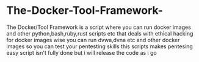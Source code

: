 # The-Docker-Tool-Framework-
The Docker/Tool Framework  is  a script where you can run docker images and other python,bash,ruby,rust scripts etc that deals with ethical hacking for docker images wise you can run dvwa,dvna etc  and other docker images so you can test your pentesting skills this scripts makes pentesing easy script isn't fully done but i will release the code as i go 
